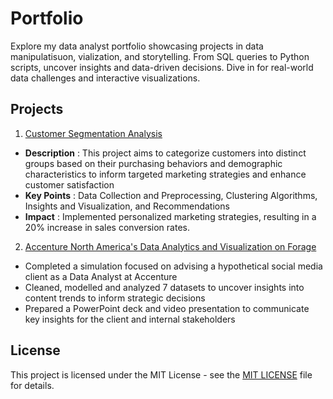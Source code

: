 # Portfolio
Explore my data analyst portfolio showcasing projects in data manipulatisuon, vialization, and storytelling. From SQL queries to Python scripts, uncover insights and data-driven decisions. Dive in for real-world data challenges and interactive visualizations.

## Projects
1. [Customer Segmentation Analysis](https://github.com/paridhijain5/Portfolio/tree/main/Customer%20Segmentation%20Analysis)
* **Description** : This project aims to categorize customers into distinct groups based on their purchasing behaviors and demographic characteristics to inform targeted marketing strategies and enhance customer satisfaction
* **Key Points** : Data Collection and Preprocessing, Clustering Algorithms, Insights and Visualization, and Recommendations
* **Impact** : Implemented personalized marketing strategies, resulting in a 20% increase in sales conversion rates.

2. [Accenture North America's Data Analytics and Visualization on Forage](https://github.com/paridhijain5/Portfolio/tree/main/Accenture%20North%20America%20Data%20Analytics%20and%20Visualization%20Job%20Simulation)
* Completed a simulation focused on advising a hypothetical social media client as a Data Analyst at Accenture
* Cleaned, modelled and analyzed 7 datasets to uncover insights into content trends to inform strategic decisions
* Prepared a PowerPoint deck and video presentation to communicate key insights for the client and internal stakeholders

## License
This project is licensed under the MIT License - see the [MIT LICENSE](LICENSE) file for details.
